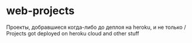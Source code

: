 # web-projects
Проекты, добравшиеся когда-либо до деплоя на heroku, и не только
/
Projects got deployed on heroku cloud and other stuff
